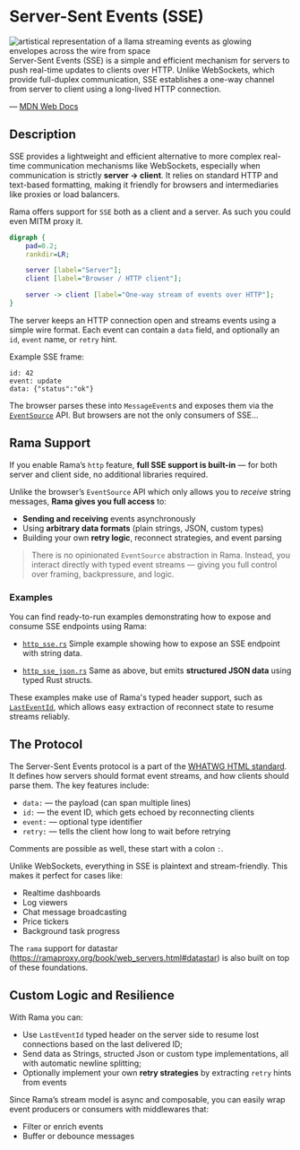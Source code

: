 # Server-Sent Events (SSE)

<div class="book-article-intro">
    <img src="../img/llama_sse.jpg" alt="artistical representation of a llama streaming events as glowing envelopes across the wire from space">
    <div>
        Server-Sent Events (SSE) is a simple and efficient mechanism for servers to push real-time updates to clients over HTTP. Unlike WebSockets, which provide full-duplex communication, SSE establishes a one-way channel from server to client using a long-lived HTTP connection.
        <p>— <a href="https://developer.mozilla.org/en-US/docs/Web/API/Server-sent_events">MDN Web Docs</a></p>
    </div>
</div>

## Description

SSE provides a lightweight and efficient alternative to more complex real-time communication mechanisms like WebSockets, especially when communication is strictly **server → client**. It relies on standard HTTP and text-based formatting, making it friendly for browsers and intermediaries like proxies or load balancers.

Rama offers support for `SSE` both as a client and a server.
As such you could even MITM proxy it.

<div class="book-article-image-center">

```dot process
digraph {
    pad=0.2;
    rankdir=LR;

    server [label="Server"];
    client [label="Browser / HTTP client"];

    server -> client [label="One-way stream of events over HTTP"];
}
```

</div>

The server keeps an HTTP connection open and streams events using a simple wire format. Each event can contain a `data` field, and optionally an `id`, `event` name, or `retry` hint.

Example SSE frame:

```
id: 42
event: update
data: {"status":"ok"}
```

The browser parses these into `MessageEvent`s and exposes them via the [`EventSource`](https://developer.mozilla.org/en-US/docs/Web/API/EventSource) API. But browsers are not the only consumers of SSE...

## Rama Support

If you enable Rama’s `http` feature, **full SSE support is built-in** — for both server and client side, no additional libraries required.

Unlike the browser’s `EventSource` API which only allows you to *receive* string messages, **Rama gives you full access** to:

- **Sending and receiving** events asynchronously
- Using **arbitrary data formats** (plain strings, JSON, custom types)
- Building your own **retry logic**, reconnect strategies, and event parsing

> There is no opinionated `EventSource` abstraction in Rama. Instead, you interact directly with typed event streams — giving you full control over framing, backpressure, and logic.

### Examples

You can find ready-to-run examples demonstrating how to expose and consume SSE endpoints using Rama:

- [`http_sse.rs`](https://github.com/plabayo/rama/blob/main/examples/http_sse.rs)
  Simple example showing how to expose an SSE endpoint with string data.

- [`http_sse_json.rs`](https://github.com/plabayo/rama/blob/main/examples/http_sse_json.rs)
  Same as above, but emits **structured JSON data** using typed Rust structs.

These examples make use of Rama's typed header support, such as [`LastEventId`](https://github.com/plabayo/rama/blob/main/crates/rama-http/src/headers/last_event_id.rs), which allows easy extraction of reconnect state to resume streams reliably.

## The Protocol

The Server-Sent Events protocol is a part of the [WHATWG HTML standard](https://html.spec.whatwg.org/multipage/server-sent-events.html). It defines how servers should format event streams, and how clients should parse them. The key features include:

- `data:` — the payload (can span multiple lines)
- `id:` — the event ID, which gets echoed by reconnecting clients
- `event:` — optional type identifier
- `retry:` — tells the client how long to wait before retrying

Comments are possible as well, these start with a colon `:`.

Unlike WebSockets, everything in SSE is plaintext and stream-friendly. This makes it perfect for cases like:

- Realtime dashboards
- Log viewers
- Chat message broadcasting
- Price tickers
- Background task progress

The `rama` support for datastar (<https://ramaproxy.org/book/web_servers.html#datastar>)
is also built on top of these foundations.

## Custom Logic and Resilience

With Rama you can:

- Use `LastEventId` typed header on the server side to resume lost connections based on the last delivered ID;
- Send data as Strings, structed Json or custom type implementations, all with automatic newline splitting;
- Optionally implement your own **retry strategies** by extracting `retry` hints from events

Since Rama’s stream model is async and composable, you can easily wrap event producers or consumers with middlewares that:
- Filter or enrich events
- Buffer or debounce messages
